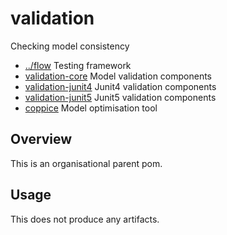 
<!-- title start -->

# validation

Checking model consistency

 * [../flow](..) Testing framework
 * [validation-core](validation-core) Model validation components
 * [validation-junit4](validation-junit4) Junit4 validation components
 * [validation-junit5](validation-junit5) Junit5 validation components
 * [coppice](coppice) Model optimisation tool

<!-- title end -->

## Overview

This is an organisational parent pom.

## Usage

This does not produce any artifacts.
